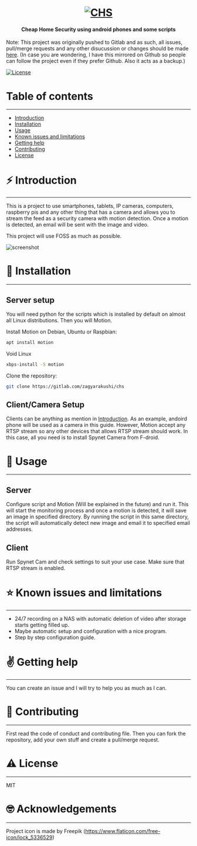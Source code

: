 <h1 align="center">
  <br>
  <a href="https://gitlab.com/zagyarakushi/chs"><img src="https://gitlab.com/zagyarakushi/chs/-/raw/master/img/lock.png" alt="CHS"></a>
</h1>

<h4 align="center">Cheap Home Security using android phones and some scripts</h4>

Note: This project was originally pushed to Gitlab and as such, all issues, pull/merge requests and any other disucussion or changes should be made [here](https://gitlab.com/zagyarakushi/chs). (In case you are wondering, I have this mirrored on Github so people can follow the project even if they prefer Github. Also it acts as a backup.)

[![License](https://img.shields.io/badge/License-MIT-lightgray.svg?style=flat-square)]()


# Table of contents
-----------------

* [Introduction](#introduction)
* [Installation](#installation)
* [Usage](#usage)
* [Known issues and limitations](#known-issues-and-limitations)
* [Getting help](#getting-help)
* [Contributing](#contributing)
* [License](#license)


# ⚡ Introduction
------------

This is a project to use smartphones, tablets, IP cameras, computers, raspberry pis and any other thing that has a camera and allows you to stream the feed as a security camera with motion detection. Once a motion is detected, an email will be sent with the image and video.

This project will use FOSS as much as possible.

![screenshot](https://gitlab.com/zagyarakushi/chs)


# 📖 Installation
------------

## Server setup

You will need python for the scripts which is installed by default on almost all Linux distributions. Then you will Motion.

Install Motion on Debian, Ubuntu or Raspbian:
```bash
apt install motion
```

Void Linux
```bash
xbps-install -S motion
```

Clone the repository:
```bash
git clone https://gitlab.com/zagyarakushi/chs
```

## Client/Camera Setup

Clients can be anything as mention in [Introduction](#introduction). As an example, andoird phone will be used as a camera in this guide. However, Motion accept any RTSP stream so any other devices that allows RTSP stream should work. In this case, all you need is to install Spynet Camera from F-droid.


# 📝 Usage
-----

## Server

Configure script and  Motion (Will be explained in the future) and run it. This will start the monitoring process and once a motion is detected, it will save an image in specified directory. By running the script in this same directory, the script will automatically detect new image and email it to specified email addresses.

## Client

Run Spynet Cam and check settings to suit your use case. Make sure that RTSP stream is enabled.


# ⭐ Known issues and limitations
----------------------------

* 24/7 recording on a NAS with automatic deletion of video after storage starts getting filled up.
* Maybe automatic setup and configuration with a nice program.
* Step by step configuration guide.


# ✌️ Getting help
------------

You can create an issue and I will try to help you as much as I can.


# 🔔 Contributing
------------

First read the code of conduct and contributing file. Then you can fork the repository, add your own stuff and create a pull/merge request.


# ⚠ License
-------

MIT


# 🤓 Acknowledgements
--------

Project icon is made by Freepik (https://www.flaticon.com/free-icon/lock_5336529)
